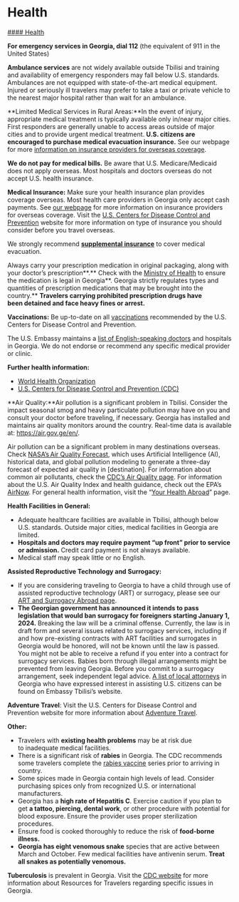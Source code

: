 # Health

[#### Health](javascript:void(0); "Health")

**For emergency services in Georgia, dial 112** (the equivalent of 911 in the United States)

**Ambulance services** are not widely available outside Tbilisi and training and availability of emergency responders may fall below U.S. standards. Ambulances are not equipped with state-of-the-art medical equipment. Injured or seriously ill travelers may prefer to take a taxi or private vehicle to the nearest major hospital rather than wait for an ambulance.

**Limited Medical Services in Rural Areas:**In the event of injury, appropriate medical treatment is typically available only in/near major cities. First responders are generally unable to access areas outside of major cities and to provide urgent medical treatment. **U.S. citizens are encouraged to purchase medical evacuation insurance.** See our webpage for more [information on insurance providers for overseas coverage](https://travel.state.gov/content/travel/en/international-travel/before-you-go/your-health-abroad/insurance-providers-overseas.html "Insurance Providers for Overseas Coverage").

**We do not pay for medical bills.** Be aware that U.S. Medicare/Medicaid does not apply overseas. Most hospitals and doctors overseas do not accept U.S. health insurance.

**Medical Insurance:** Make sure your health insurance plan provides coverage overseas. Most health care providers in Georgia only accept cash payments. See [our webpage](https://travel.state.gov/content/travel/en/international-travel/before-you-go/your-health-abroad/insurance-providers-overseas.html) for more information on insurance providers for overseas coverage. Visit the [U.S. Centers for Disease Control and Prevention](https://wwwnc.cdc.gov/travel/page/insurance) website for more information on type of insurance you should consider before you travel overseas.

We strongly recommend [**supplemental insurance**](https://travel.state.gov/content/travel/en/international-travel/before-you-go/your-health-abroad/insurance-providers-overseas.html) to cover medical evacuation.

Always carry your prescription medication in original packaging, along with your doctor’s prescription**.** Check with the [Ministry of Health](https://www.moh.gov.ge/en/) to ensure the medication is legal in Georgia**. Georgia strictly regulates types and quantities of prescription medications that may be brought into the country.** **Travelers carrying prohibited prescription drugs have been detained and face heavy fines or arrest.**

**Vaccinations:** Be up-to-date on all [vaccinations](https://travel.state.gov/content/travel/en/international-travel/International-Travel-Country-Information-Pages/Georgia.html#ExternalPopup) recommended by the U.S. Centers for Disease Control and Prevention.

The U.S. Embassy maintains a [list of English-speaking doctors](https://ge.usembassy.gov/medical-assistance/) and hospitals in Georgia. We do not endorse or recommend any specific medical provider or clinic.

**Further health information:**

* [World Health Organization](https://travel.state.gov/content/travel/en/international-travel/International-Travel-Country-Information-Pages/Georgia.html#ExternalPopup)
* [U.S. Centers for Disease Control and Prevention (CDC)](https://travel.state.gov/content/travel/en/international-travel/International-Travel-Country-Information-Pages/Georgia.html#ExternalPopup)

**Air Quality:**Air pollution is a significant problem in Tbilisi. Consider the impact seasonal smog and heavy particulate pollution may have on you and consult your doctor before traveling, if necessary. Georgia has installed and maintains air quality monitors around the country. Real-time data is available at: <https://air.gov.ge/en/>.

Air pollution can be a significant problem in many destinations overseas. Check [NASA’s Air Quality Forecast](https://aeronet.gsfc.nasa.gov/new_web/aqforecast), which uses Artificial Intelligence (AI), historical data, and global pollution modeling to generate a three-day forecast of expected air quality in [destination]. For information about common air pollutants, check the [CDC’s Air Quality page](https://www.cdc.gov/air-quality/pollutants/). For information about the U.S. Air Quality Index and health guidance, check out the EPA’s [AirNow](https://www.airnow.gov/aqi/aqi-basics/). For general health information, visit the “[Your Health Abroad](https://travel.state.gov/content/travel/en/international-travel/before-you-go/your-health-abroad.html)” page.

**Health Facilities in General:**

* Adequate healthcare facilities are available in Tbilisi, although below U.S. standards. Outside major cities, medical facilities in Georgia are limited.
* **Hospitals and doctors may require payment “up front” prior to service or admission.** Credit card payment is not always available.
* Medical staff may speak little or no English.

**Assisted Reproductive Technology and Surrogacy:**

* If you are considering traveling to Georgia to have a child through use of assisted reproductive technology (ART) or surrogacy, please see our [ART and Surrogacy Abroad page](https://travel.state.gov/content/travel/en/legal/travel-legal-considerations/us-citizenship/Assisted-Reproductive-Technology-ART-Surrogacy-Abroad.html).
* **The Georgian government has announced it intends to pass legislation that would ban surrogacy for foreigners starting January 1, 2024.** Breaking the law will be a criminal offense. Currently, the law is in draft form and several issues related to surrogacy services, including if and how pre-existing contracts with ART facilities and surrogates in Georgia would be honored, will not be known until the law is passed. You might not be able to receive a refund if you enter into a contract for surrogacy services. Babies born through illegal arrangements might be prevented from leaving Georgia. Before you commit to a surrogacy arrangement, seek independent legal advice. [A list of local attorneys](https://ge.usembassy.gov/legal-assistance/) in Georgia who have expressed interest in assisting U.S. citizens can be found on Embassy Tbilisi’s website.

**Adventure Travel**: Visit the U.S. Centers for Disease Control and Prevention website for more information about [Adventure Travel](https://wwwnc.cdc.gov/travel/page/adventure).

**Other:**

* Travelers with **existing health problems** may be at risk due to inadequate medical facilities.
* There is a significant risk of **rabies** in Georgia. The CDC recommends some travelers complete the [rabies vaccine](https://wwwnc.cdc.gov/travel/destinations/traveler/none/georgia?s_cid=ncezid-dgmq-travel-single-001) series prior to arriving in country.
* Some spices made in Georgia contain high levels of lead. Consider purchasing spices only from recognized U.S. or international manufacturers.
* Georgia has a **high rate of Hepatitis C**. Exercise caution if you plan to get **a tattoo, piercing, dental work**, or other procedure with potential for blood exposure. Ensure the provider uses proper sterilization procedures.
* Ensure food is cooked thoroughly to reduce the risk of **food-borne illness.**
* **Georgia has eight venomous snake** species that are active between March and October. Few medical facilities have antivenin serum. **Treat all snakes as potentially venomous.**

**Tuberculosis** is prevalent in Georgia. Visit the [CDC website](https://wwwnc.cdc.gov/travel/page/resources-for-travelers) for more information about Resources for Travelers regarding specific issues in Georgia.